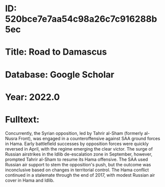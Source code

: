 # ID: 520bce7e7aa54c98a26c7c916288b5ec
# Title: Road to Damascus
# Database: Google Scholar
# Year: 2022.0
# Fulltext:
Concurrently, the Syrian opposition, led by Tahrir al-Sham (formerly al-Nusra Front), was engaged in a counteroffensive against SAA ground forces in Hama.
Early battlefield successes by opposition forces were quickly reversed in April, with the regime emerging the clear victor.
The surge of Russian airstrikes in the Idlib de-escalation zone in September, however, prompted Tahrir al-Sham to resume its Hama offensive.
The SAA used Russian air support to stem the opposition's push, but the outcome was inconclusive based on changes in territorial control.
The Hama conflict continued in a stalemate through the end of 2017, with modest Russian air cover in Hama and Idlib.